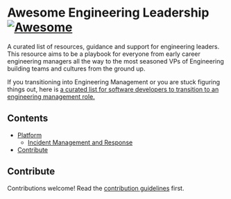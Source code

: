 # Awesome Engineering Leadership [![Awesome](https://awesome.re/badge.svg)](https://awesome.re)
A curated list of resources, guidance and support for engineering leaders. 
This resource aims to be a playbook for everyone from early career engineering managers all the way to the most seasoned VPs of Engineering building teams and cultures from the ground up.

If you transitioning into Engineering Management or you are stuck figuring things out, here is [a curated list for software developers to transition to an engineering management role.](https://github.com/kdeldycke/awesome-engineering-team-management)

## Contents

- [Platform](#platform)
  - [Incident Management and Response](#)
- [Contribute](#contribute)

## Contribute

Contributions welcome! Read the [contribution guidelines](.github/contributing.md) first.
